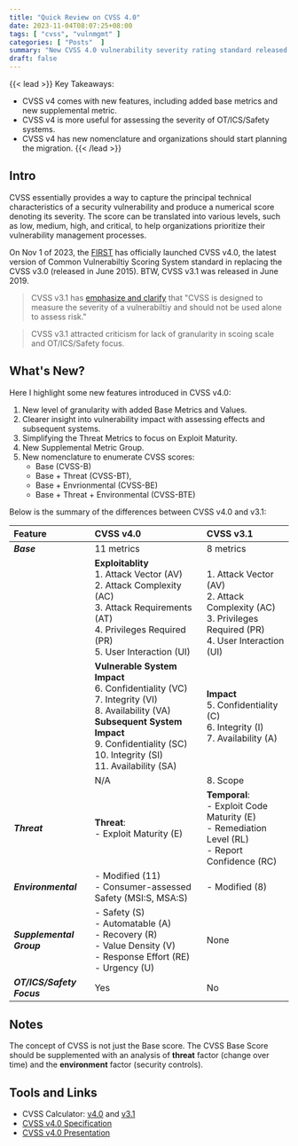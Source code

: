 ```yaml
---
title: "Quick Review on CVSS 4.0"
date: 2023-11-04T08:07:25+08:00
tags: [ "cvss", "vulnmgmt" ]
categories: [ "Posts"  ]
summary: "New CVSS 4.0 vulnerability severity rating standard released."
draft: false
---
```

{{< lead >}}
Key Takeaways:
- CVSS v4 comes with new features, including added base metrics and new supplemental metric.
- CVSS v4 is more useful for assessing the severity of OT/ICS/Safety systems.
- CVSS v4 has new nomenclature and organizations should start planning the migration.
{{< /lead >}}

## Intro

CVSS essentially provides a way to capture the principal technical characteristics of a security vulnerability and produce a numerical score denoting its severity. 
The score can be translated into various levels, such as low, medium, high, and critical, to help organizations prioritize their vulnerability management processes.

On Nov 1 of 2023, the [FIRST](https://www.first.org/cvss/) has officially launched CVSS v4.0, the latest version of Common Vulnerabiltiy Scoring System standard in replacing the CVSS v3.0 (released in June 2015). 
BTW, CVSS v3.1 was released in June 2019.

> CVSS v3.1 has [emphasize and clarify](https://www.first.org/cvss/v3.1/user-guide) that "CVSS is designed to measure the severity of a vulnerabiltiy and should not be used alone to assess risk."

> CVSS v3.1 attracted criticism for lack of granularity in scoing scale and OT/ICS/Safety focus. 

## What's New?

Here I highlight some new features introduced in CVSS v4.0:

 1. New level of granularity with added Base Metrics and Values.
 2. Clearer insight into vulnerability impact with assessing effects and subsequent systems.
 3. Simplifying the Threat Metrics to focus on Exploit Maturity.
 4. New Supplemental Metric Group.
 5. New nomenclature to enumerate CVSS scores:
     - Base (CVSS-B)
     - Base + Threat (CVSS-BT),
     - Base + Envrionmental (CVSS-BE)
     - Base + Threat + Environmental (CVSS-BTE)

Below is the summary of the differences between CVSS v4.0 and v3.1:

| Feature | CVSS v4.0 | CVSS v3.1 |
| :------ | :-------- | :-------- |
| ***Base*** | 11 metrics | 8 metrics |
|  | **Exploitablity**<br> 1. Attack Vector (AV)<br> 2. Attack Complexity (AC)<br> 3. Attack Requirements (AT)<br> 4. Privileges Required (PR)<br> 5. User Interaction (UI) 	| <br> 1. Attack Vector (AV)<br> 2. Attack Complexity (AC)<br> 3. Privileges Required (PR)<br> 4. User Interaction (UI) |
|  | **Vulnerable System Impact**<br> 6. Confidentiality (VC)<br> 7. Integrity (VI)<br> 8. Availability (VA)<br> **Subsequent System Impact**<br> 9. Confidentiality (SC)<br> 10. Integrity (SI)<br> 11. Availability (SA) | **Impact**<br> 5. Confidentiality (C)<br> 6. Integrity (I)<br>7. Availability (A) |
|  | N/A | 8. Scope |
| ***Threat*** | **Threat**:<br> - Exploit Maturity (E) | **Temporal**:<br> - Exploit Code Maturity (E)<br> - Remediation Level (RL)<br> - Report Confidence (RC) | 
| ***Environmental*** | - Modified (11)<br> - Consumer-assessed Safety (MSI:S, MSA:S) | - Modified (8) |
| ***Supplemental Group*** | - Safety (S)<br> - Automatable (A)<br> - Recovery (R)<br> - Value Density (V)<br> - Response Effort (RE)<br> - Urgency (U) | None |
| ***OT/ICS/Safety Focus*** | Yes | No | 

## Notes

The concept of CVSS is not just the Base score.
The CVSS Base Score should be supplemented with an analysis of **threat** factor (change over time) and the **environment** factor (security controls).

## Tools and Links

 - CVSS Calculator: [v4.0](https://www.first.org/cvss/calculator/4.0) and [v3.1](https://www.first.org/cvss/calculator/3.1)
 - [CVSS v4.0 Specification](https://www.first.org/cvss/v4.0/specification-document) 
 - [CVSS v4.0 Presentation](https://www.first.org/cvss/v4-0/cvss-v40-presentation.pdf)


